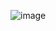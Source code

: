 
![image](https://github.com/Alaskechufles/miniproj_4/assets/130510885/94367276-b09f-476a-8cf4-5c030e69d2ef)
